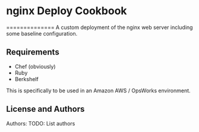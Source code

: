 # nginx Deploy Cookbook
==============
A custom deployment of the nginx web server including some baseline configuration.

Requirements
------------
- Chef (obviously)
- Ruby
- Berkshelf

This is specifically to be used in an Amazon AWS / OpsWorks environment.

License and Authors
-------------------
Authors: TODO: List authors
